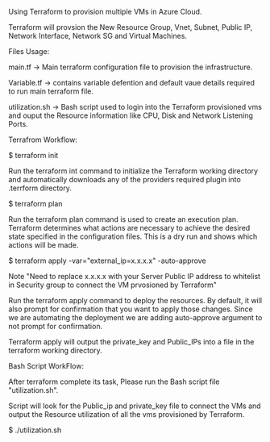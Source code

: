 Using Terraform to provision multiple VMs in Azure Cloud.

Terraform will provsion the New Resource Group, Vnet, Subnet, Public IP, Network Interface, Network SG and Virtual Machines.


Files Usage:

main.tf -> Main terraform configuration file to provision the infrastructure.

Variable.tf -> contains variable defention and default vaue details required to run  main terraform file.

utilization.sh -> Bash script used to login into the Terraform provisioned vms and ouput the Resource information like CPU, Disk and Network Listening Ports.



Terrafrom Workflow:

$ terraform init

Run the terraform int command to initialize the Terraform working directory and automatically downloads any of the providers required plugin into .terrform directory.

$ terraform plan 

Run the terraform plan command is used to create an execution plan. Terraform determines what actions are necessary to achieve the desired state specified in the configuration files. This is a dry run and shows which actions will be made.

$ terraform apply -var="external_ip=x.x.x.x" -auto-approve

Note "Need to replace x.x.x.x with your Server Public IP address to whitelist in Security group to connect the VM prvosioned by Terraform"


Run the terraform apply command to deploy the resources. By default, it will also prompt for confirmation that you want to apply those changes. Since we are automating the deployment we are adding auto-approve argument to not prompt for confirmation.



Terraform apply will output the private_key and Public_IPs into a file in the terraform working directory.


Bash Script WorkFlow:

After terraform complete its task, Please run the Bash script file "utilization.sh".

Script will look for the Public_ip and private_key file to connect the VMs and output the Resource utilization of all the vms provisioned by Terraform.


$ ./utilization.sh 



